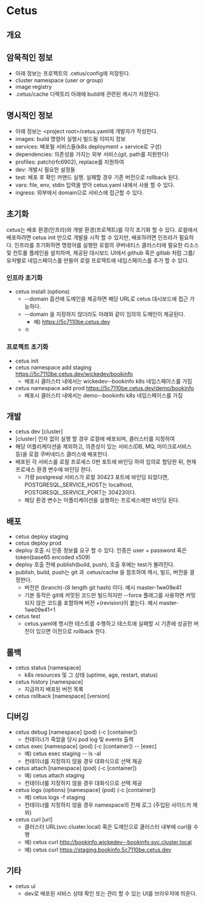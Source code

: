 # Cetus

## 개요


## 암묵적인 정보

- 아래 정보는 프로젝트의 .cetus/config에 저장된다.
- cluster namespace (user or group)
- image registry
- .cetus/cache 디렉토리 아래에 build에 관련된 캐시가 저장된다.

## 명시적인 정보

- 아래 정보는 \<project root\>/cetus.yaml에 개발자가 작성한다.
- images: build 명령어 실행시 빌드될 이미지 정보
- services: 배포될 서비스들(k8s deployment + service로 구성)
- dependencies: 의존성을 가지는 외부 서비스(git, path를 지원한다)
- profiles: patch(rfc6902), replace를 지원하여 
- dev: 개발시 필요한 설정들
- test: 배포 후 확인 커맨드 실행. 실패할 경우 기존 버전으로 rollback 된다.
- vars: file, env, stdin 입력을 받아 cetus.yaml 내에서 사용 할 수 있다.
- ingress: 외부에서 domain으로 서비스에 접근할 수 있다.

## 초기화

cetus는 배포 환경(인프라)와 개발 환경(프로젝트)를 각각 초기화 할 수 있다. 로컬에서 배포하려면 cetus init 만으로 개발을 시작 할 수 있지만, 배포하려면 인프라가 필요하다. 인프라를 초기화하면 명령어를 실행한 로컬의 쿠버네티스 클러스터에 필요한 리소스 및 컨트롤 플레인을 설치하며, 제공된 대시보드 UI에서 github 혹은 gitlab 처럼 그룹/유저별로 네임스페이스를 만들어 로컬 프로젝트에 네임스페이스를 추가 할 수 있다.

### 인프라 초기화

- cetus install (options)
    - --domain 옵션에 도메인을 제공하면 해당 URL로 cetus 대시보드에 접근 가능하다.
    - --domain 을 지정하지 않더라도 아래와 같이 임의의 도메인이 제공된다.
        - 예) https://5c7110be.cetus.dev
    - ㅇ

### 프로젝트 초기화

- cetus init
- cetus namespace add staging https://5c7110be.cetus.dev/wickedev/bookinfo
    - 배포시 클러스터 내에서는 wickedev--bookinfo k8s 네임스페이스를 가짐
- cetus namespace add prod https://5c7110be.cetus.dev/demo/bookinfo
    - 배포시 클러스터 내에서는 demo--bookinfo k8s 네임스페이스를 가짐

## 개발

- cetus dev [cluster]
- [cluster] 인자 없이 실행 할 경우 로컬에 배포되며, 클러스터를 지정하여
- 해당 어플리케이션을 제외하고, 의존성이 있는 서비스(DB, MQ, 마이크로서비스 등)을 로컬 쿠버네티스 클러스에 배포한다.
- 배포된 각 서비스를 로컬 프로세스 0번 포트에 바인딩 하여 임의로 할당한 뒤, 현재 프로세스 환경 변수에 바인딩 한다.
    - 가령 postgresql 서비스가 로컬 30423 포트에 바인딩 되었다면, POSTGRESQL_SERVICE_HOST는 localhost, POSTGRESQL_SERVICE_PORT는 30423이다.
    - 해당 환경 변수는 어플리케이션을 실행하는 프로세스에만 바인딩 된다.

## 배포

- cetus deploy staging
- cetus deploy prod
- deploy 호출 시 인증 정보를 요구 할 수 있다. 인증은 user + password 혹은 token(base65 encoded x509)
- deploy 호출 전에 publish(build, push), 호출 후에는 test가 불려진다.
- publish, build, push는 git 과 .cetus/cache 을 참조하여 캐시, 빌드, 버전을 결정한다.
    - 버전은 (branch)-(8 length git hash) 이다. 예시 master-1we09e41
    - 기본 동작은 git에 커밋된 코드만 빌드하지만 --force 플래그를 사용하면 커밋되지 않은 코드를 포함하며 버전 +(revision)이 붙는다. 예시 master-1we09e41+1
- cetus test
    - cetus.yaml에 명시한 테스트를 수행하고 테스트에 실패할 시 기존에 성공한 버전이 있으면 이전으로 rollback 한다.

## 롤백

- cetus status [namespace]
    - k8s resources 및 그 상태 (uptime, age, restart, status)
- cetus history [namespace]
    - 지금까지 배포된 버전 목록
- cetus rollback [namespace] [version]

## 디버깅

- cetus debug [namespace] (pod) (-c [container])
    - 컨테이너가 죽었을 당시 pod log 및 events 출력
- cetus exec [namespace] (pod) (-c [container]) -- [exec]
    - 예) cetus exec staging -- ls -al
    - 컨테이너를 지정하지 않을 경우 대화식으로 선택 제공
- cetus attach [namespace] (pod) (-c [container])
    - 예) cetus attach staging
    - 컨테이너를 지정하지 않을 경우 대화식으로 선택 제공
- cetus logs (options) [namespace] (pod) (-c [container])
    - 예) cetus logs -f staging
    - 컨테이너를 지정하지 않을 경우 namespace의 전체 로그 (주입된 사이드카 제외)
- cetus curl [url]
    - 클러스터 URL(svc.cluster.local) 혹은 도메인으로 클러스터 내부에 curl을 수행
    - 예) cetus curl http://bookinfo.wickedev--bookinfo.svc.cluster.local
    - 예) cetus curl https://staging.bookinfo.5c7110be.cetus.dev

## 기타

- cetus ui
    - dev로 배포된 서비스 상태 확인 또는 관리 할 수 있는 UI를 브라우저에 띄운다.
